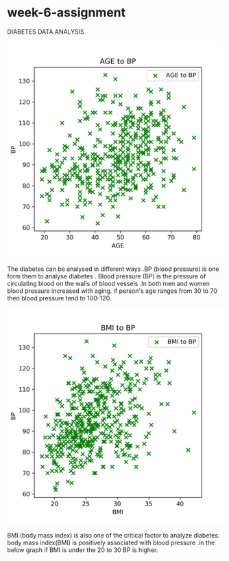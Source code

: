 # week-6-assignment
DIABETES DATA ANALYSIS

![diabetes](diabetes_AGE_BP_scatter.png)

The diabetes can be analysed in different ways .BP (blood pressure) is one form them to analyse diabetes . Blood pressure (BP) is the pressure of circulating blood on the walls of blood vessels .In both men and women blood pressure increased with aging. if person's age ranges from 30 to 70 then blood pressure tend to 100-120.

![diabetes](diabetes_BMI_BP_scatter.png)

BMI (body mass index) is also one of the critical factor to analyze diabetes. body mass index(BMI) is positively associated with blood pressure .in the below graph if BMI is under the 20 to 30 BP is higher.
